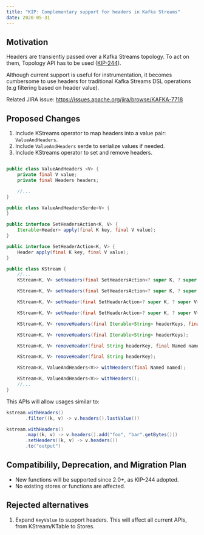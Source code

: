 ```yaml
---
title: "KIP: Complementary support for headers in Kafka Streams"
date: 2020-05-31
---
```


## Motivation

Headers are transiently passed over a Kafka Streams topology. To act on them, Topology API has to be used ([KIP-244](https://cwiki.apache.org/confluence/display/KAFKA/KIP-244%3A+Add+Record+Header+support+to+Kafka+Streams+Processor+API)).

Although current support is useful for instrumentation, it becomes cumbersome to use headers for traditional Kafka Streams DSL operations (e.g filtering based on header value).

Related JIRA issue: <https://issues.apache.org/jira/browse/KAFKA-7718>

## Proposed Changes

1. Include KStreams operator to map headers into a value pair: `ValueAndHeaders`.
1. Include `ValueAndHeaders` serde to serialize values if needed.
1. Include KStreams operator to set and remove headers.

```java

public class ValueAndHeaders <V> {
    private final V value;
    private final Headers headers;

    //...
}

public class ValueAndHeadersSerde<V> {
}

public interface SetHeadersAction<K, V> {
    Iterable<Header> apply(final K key, final V value);
}

public interface SetHeaderAction<K, V> {
    Header apply(final K key, final V value);
}

public class KStream {
    //...
    KStream<K, V> setHeaders(final SetHeadersAction<? super K, ? super V> action, final Named named);

    KStream<K, V> setHeaders(final SetHeadersAction<? super K, ? super V> action);

    KStream<K, V> setHeader(final SetHeaderAction<? super K, ? super V> action, final Named named);

    KStream<K, V> setHeader(final SetHeaderAction<? super K, ? super V> action);

    KStream<K, V> removeHeaders(final Iterable<String> headerKeys, final Named named);

    KStream<K, V> removeHeaders(final Iterable<String> headerKeys);

    KStream<K, V> removeHeader(final String headerKey, final Named named);

    KStream<K, V> removeHeader(final String headerKey);

    KStream<K, ValueAndHeaders<V>> withHeaders(final Named named);

    KStream<K, ValueAndHeaders<V>> withHeaders();
    //...
}
```

This APIs will allow usages similar to:

```java
kstream.withHeaders()
       .filter((k, v) -> v.headers().lastValue())

kstream.withHeaders()
       .map((k, v) -> v.headers().add("foo", "bar".getBytes()))
       .setHeaders((k, v) -> v.headers())
       .to("output")
```

## Compatibilily, Deprecation, and Migration Plan

* New functions will be supported since 2.0+, as KIP-244 adopted.
* No existing stores or functions are affected.

## Rejected alternatives

1. Expand `KeyValue` to support headers. This will affect all current APIs, from KStream/KTable to Stores.
